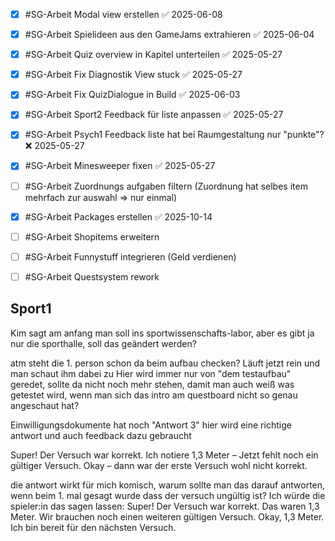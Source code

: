 - [x] #SG-Arbeit Modal view erstellen ✅ 2025-06-08
- [x] #SG-Arbeit Spielideen aus den GameJams extrahieren ✅ 2025-06-04
- [x] #SG-Arbeit Quiz overview in Kapitel unterteilen ✅ 2025-05-27
- [x] #SG-Arbeit Fix Diagnostik View stuck ✅ 2025-05-27
- [x] #SG-Arbeit Fix QuizDialogue in Build ✅ 2025-06-03
- [x] #SG-Arbeit Sport2 Feedback für liste anpassen ✅ 2025-05-27
- [x] #SG-Arbeit Psych1 Feedback liste hat bei Raumgestaltung nur "punkte"? ❌ 2025-05-27
- [x] #SG-Arbeit Minesweeper fixen ✅ 2025-05-27
- [ ] #SG-Arbeit Zuordnungs aufgaben filtern (Zuordnung hat selbes item mehrfach zur auswahl => nur einmal)
- [x] #SG-Arbeit Packages erstellen ✅ 2025-10-14
- [ ] #SG-Arbeit Shopitems erweitern
- [ ] #SG-Arbeit Funnystuff integrieren (Geld verdienen)
- [ ] #SG-Arbeit Questsystem rework


## Sport1
Kim sagt am anfang man soll ins sportwissenschafts-labor, aber es gibt ja nur die sporthalle, soll das geändert werden?

atm steht die 1. person schon da beim aufbau checken? Läuft jetzt rein und man schaut ihm dabei zu
Hier wird immer nur von "dem testaufbau" geredet, sollte da nicht noch mehr stehen, damit man auch weiß was getestet wird, wenn man sich das intro am questboard nicht so genau angeschaut hat?

Einwilligungsdokumente hat noch "Antwort 3" hier wird eine richtige antwort und auch feedback dazu gebraucht

Super! Der Versuch war korrekt. Ich notiere 1,3 Meter – Jetzt fehlt noch ein gültiger Versuch.
    Okay – dann war der erste Versuch wohl nicht korrekt.

die antwort wirkt für mich komisch, warum sollte man das darauf antworten, wenn beim 1. mal gesagt wurde dass der versuch ungültig ist?
Ich würde die spieler:in das sagen lassen:
Super! Der Versuch war korrekt. Das waren 1,3 Meter. Wir brauchen noch einen weiteren gültigen Versuch.
	 Okay, 1,3 Meter. Ich bin bereit für den nächsten Versuch.